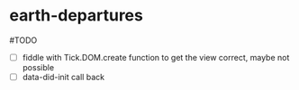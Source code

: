 # earth-departures

#TODO
- [ ] fiddle with Tick.DOM.create function to get the view correct, maybe not possible
- [ ] data-did-init call back